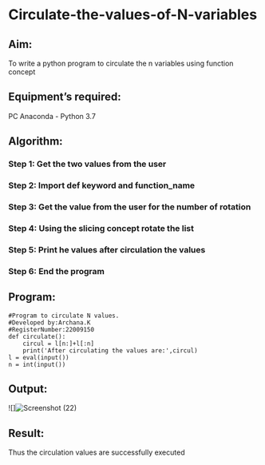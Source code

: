 # Circulate-the-values-of-N-variables
## Aim:
To write a python program to circulate the n variables using function concept
## Equipment’s required:
PC
Anaconda - Python 3.7
## Algorithm: 
### Step 1: Get the two values from the user
### Step 2: Import def keyword and function_name
### Step 3: Get the value from the user for the number of rotation
### Step 4: Using the slicing concept rotate the list
### Step 5: Print he values after circulation the values
### Step 6: End the program
## Program:
```
#Program to circulate N values.
#Developed by:Archana.K 
#RegisterNumber:22009150
def circulate():
    circul = l[n:]+l[:n]
    print('After circulating the values are:',circul)
l = eval(input())
n = int(input())
```
## Output:
![]![Screenshot (22)](https://user-images.githubusercontent.com/118708624/212097530-b555f311-61b8-4906-8dae-8f7121b143fa.png)

## Result:
Thus the circulation values are successfully executed
